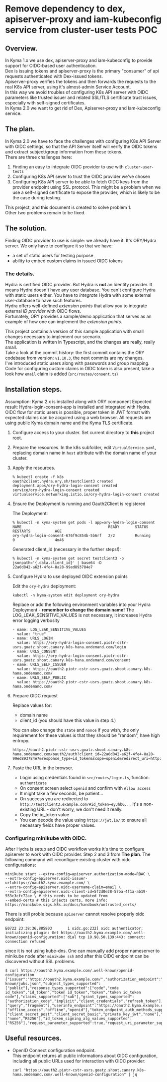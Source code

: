# Remove dependency to dex, apiserver-proxy and iam-kubeconfig service from cluster-user tests POC

## Overview.

In Kyma 1.x we use dex, apiserver-proxy and iam-kubeconfig to provide support for OIDC-based user authentication.  
Dex is issuing tokens and apiserver-proxy is the primary "consumer" of api requests authenticated with Dex-issued tokens.  
Apiserver-proxy verifies the tokens and then forwards the requests to the real K8s API server, using it's almost-admin Service Account.  
In this way we avoid troubles of configuring K8s API server with OIDC parameters like trusted issuer and related SSL/TLS certificate trust issues, especially with self-signed certificates.  
In Kyma 2.0 we want to get rid of Dex, Apiserver-proxy and Iam-kubeconfig service.

## The plan.

In Kyma 2.0 we have to face the challenges with configuring K8s API Server with OIDC settings, so that the API Server itself will verify the OIDC tokens and extract subject/group information from these tokens.  
There are three challenges here:  
1) Finding an easy to integrate OIDC provider to use with `cluster-user-tests`
2) Configuring K8s API sever to trust the OIDC provider we've chosen
3) Configuring K8s API server to be able to fetch OIDC keys from the provider endpoint using SSL protocol. This might be a problem when we use a self-signed certificate to expose the provider, which is likely to be the case during testing.

This project, and this document is created to solve problem 1.  
Other two problems remain to be fixed.

## The solution.

Finding OIDC provider to use is simple: we already have it. It's ORY/Hydra server. We only have to configure it so that we have:
- a set of static users for testing purpose
- ability to embed custom claims in issued OIDC tokens

### The details.

Hydra is certified OIDC provider. But Hydra is **not** an Identity provider. It means Hydra doesn't have any user database. You can't configure Hydra with static users either. You have to *integrate* Hydra with some external user-database to have such features.  
Hydra offers well-defined *extension points* that allow you to integrate external *ID provider* with OIDC flows.  
Fortunately, ORY provides a sample/demo application that serves as an example of how one can implement the *extension points*.  

This project contains a version of this sample application with small changes necessary to implement our scenario.  
The application is written in Typescript, and the changes are really, really small.  
Take a look at the commit history: the first commit contains the ORY codebase from version: `v1.10.3`, the next commits are my changes.  
I've introduced static users along with passwords and group mapping.  
Code for configuring custom claims in OIDC token is also present, take a look how `email` claim is added (`src/routes/consent.ts`)

## Installation steps.

Assumption: Kyma 2.x is installed along with ORY component
Expected result: Hydra-login-consent-app is installed and integrated with Hydra. OIDC flow for static users is possible, proper token in JWT format with expected claims can be acquired using a web browser. All requests are using public Kyma domain name and the Kyma TLS certificate.

1) Configure access to your cluster. Set current directory to **this** project root.
2) Prepare the resources.
    In the k8s subfolder, edit `VirtualService.yaml`, replacing domain name in `host` attribute with the domain name of your cluster.
3) Apply the resources.
    ```
    % kubectl create -f k8s
    oauth2client.hydra.ory.sh/testclient3 created
    deployment.apps/ory-hydra-login-consent created
   service/ory-hydra-login-consent created
   virtualservice.networking.istio.io/ory-hydra-login-consent created
   ```

4) Ensure the Deployment is running and Oauth2Client is registered

   The Deployment:
   
       % kubectl -n kyma-system get pods -l app=ory-hydra-login-consent
       NAME                                       READY       STATUS      RESTARTS           AGE
       ory-hydra-login-consent-676f9c854b-5b6rf   2/2         Running     0                  4m46
      
  
   Generated client_id (necessary in the further steps!):
   
    
       % kubectl -n kyma-system get secret testclient3 -o jsonpath='{.data.client_id}' | base64 -D
       22a0d842-a62f-4fe4-8a28-99ed893784e7

5) Configure Hydra to use deployed OIDC extension points

    Edit the `ory-hydra` deployment:
    
       kubectl -n kyma-system edit deployment ory-hydra

    Replace or add the following environment variables into your Hydra Deployment - **remember to change the domain name!**
    The LOG_LEAK_SENSITIVE_VALUES is not necessary, it increases Hydra error logging verbosity
    
       - name: LOG_LEAK_SENSITIVE_VALUES
         value: "true"
       - name: URLS_LOGIN
         value: https://ory-hydra-login-consent.piotr-cstr-usrs.goatz.shoot.canary.k8s-hana.ondemand.com/login
       - name: URLS_CONSENT
         value: https://ory-hydra-login-consent.piotr-cstr-usrs.goatz.shoot.canary.k8s-hana.ondemand.com/consent
       - name: URLS_SELF_ISSUER
         value: https://oauth2.piotr-cstr-usrs.goatz.shoot.canary.k8s-hana.ondemand.com/
       - name: URLS_SELF_PUBLIC
         value: https://oauth2.piotr-cstr-usrs.goatz.shoot.canary.k8s-hana.ondemand.com/


6) Prepare OIDC request

    Replace values for:
      - domain name
      - client_id (you should have this value in step 4.)

    You can also change the `state` and `nonce` if you wish, the only requirement for these values is that they should be "random", have high entropy.

       https://oauth2.piotr-cstr-usrs.goatz.shoot.canary.k8s-hana.ondemand.com/oauth2/auth?client_id=22a0d842-a62f-4fe4-8a28-99ed893784e7&response_type=id_token&scope=openid&redirect_uri=http://testclient3.example.com&state=dd3557bfb07ee1858f0ac8abc4a46aef&nonce=lubiesecurityskany

7) Paste the URL in the browser. 
    - Login using credentials found in `src/routes/login.ts`, function: `authenticate`
    - On consent screen select `openid` and confirm with `Allow access`
    - It might take a few seconds, be patient...
    - On success you are redirected to `http://testclient3.example.com/#id_token=eyJhbG...` It's a non-existing URL - don't worry, we don't need it really.
    - Copy the id_token value
    - You can decode the value using `https://jwt.io/` to ensure all necessary fields have proper values.

### Configuring minikube with OIDC.
After Hydra is setup and OIDC workflow works it's time to configure apiserver to work with OIDC provider. Step 2 and 3 from **The plan**. The following command will reconfigure exisitng cluster with oidc configurations:
```
minikube start --extra-config=apiserver.authorization-mode=RBAC \                                                  
--extra-config=apiserver.oidc-issuer-url=https://oauth2.kyma.example.com/ \
--extra-config=apiserver.oidc-username-claim=email \
--extra-config=apiserver.oidc-client-id=5f2d0e28-57ba-4f1a-ab19-553c3cfc72ae \ # this needs to be updated from 
--embed-certs # this injects certs, more info: https://minikube.sigs.k8s.io/docs/handbook/untrusted_certs/
```
There is still proble because `apiserver` cannot resolve properly oidc endpoint:
```
E0722 23:38:36.885803       1 oidc.go:232] oidc authenticator: initializing plugin: Get https://oauth2.kyma.example.com/.well-known/openid-configuration: dial tcp 10.98.50.139:443: connect: connection refused
```
since it is not using kube-dns. One can manually add proper nameserver to minikube node after `minikube ssh` and after this OIDC endpoint can be discovered without SSL problems.
```
$ curl https://oauth2.kyma.example.com/.well-known/openid-configuration
{"issuer":"https://oauth2.kyma.example.com/","authorization_endpoint":"https://oauth2.kyma.example.com/oauth2/auth","token_endpoint":"https://oauth2.kyma.example.com/oauth2/token","jwks_uri":"https://oauth2.kyma.example.com/.well-known/jwks.json","subject_types_supported":["public"],"response_types_supported":["code","code id_token","id_token","token id_token","token","token id_token code"],"claims_supported":["sub"],"grant_types_supported":["authorization_code","implicit","client_credentials","refresh_token"],"response_modes_supported":["query","fragment"],"userinfo_endpoint":"https://oauth2.kyma.example.com/userinfo","scopes_supported":["offline_access","offline","openid"],"token_endpoint_auth_methods_supported":["client_secret_post","client_secret_basic","private_key_jwt","none"],"userinfo_signing_alg_values_supported":["none","RS256"],"id_token_signing_alg_values_supported":["RS256"],"request_parameter_supported":true,"request_uri_parameter_supported":true,"require_request_uri_registration":true,"claims_parameter_supported":false,"revocation_endpoint":"https://oauth2.kyma.example.com/oauth2/revoke","backchannel_logout_supported":true,"backchannel_logout_session_supported":true,"frontchannel_logout_supported":true,"frontchannel_logout_session_supported":true,"end_session_endpoint":"https://oauth2.kyma.example.com/oauth2/sessions/logout
```

 
## Useful resources.

- OpenID Connect configuration endpoint.  
  This endpoint returns all public informations about OIDC configuration, including all public URLs used for interaction with OIDC provider:  
  
      curl "https://oauth2.piotr-cstr-usrs.goatz.shoot.canary.k8s-hana.ondemand.com/.well-known/openid-configuration" | jq
